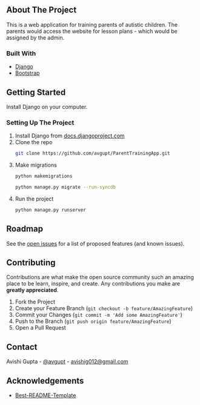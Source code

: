 
## About The Project

This is a web application for training parents of autistic children. The parents would access the website for lesson plans - which would be assigned by the admin.


### Built With

* [Django](https://www.djangoproject.com/)
* [Bootstrap](https://getbootstrap.com)


## Getting Started

Install Django on your computer.


### Setting Up The Project

1. Install Django from [docs.djangoproject.com](https://docs.djangoproject.com/en/3.2/intro/install/)
2. Clone the repo
   ```sh
   git clone https://github.com/avgupt/ParentTrainingApp.git
   ```
3. Make migrations
   ```sh
   python makemigrations
   ```
   ```sh
   python manage.py migrate --run-syncdb
   ```
4. Run the project
   ```sh
   python manage.py runserver
   ```


## Roadmap

See the [open issues](https://github.com/avgupt/ParentTrainingApp/issues) for a list of proposed features (and known issues).


## Contributing

Contributions are what make the open source community such an amazing place to be learn, inspire, and create. Any contributions you make are **greatly appreciated**.

1. Fork the Project
2. Create your Feature Branch (`git checkout -b feature/AmazingFeature`)
3. Commit your Changes (`git commit -m 'Add some AmazingFeature'`)
4. Push to the Branch (`git push origin feature/AmazingFeature`)
5. Open a Pull Request


## Contact

Avishi Gupta - [@avgupt](https://linkedin.com/in/avgupt/) - avishig012@gmail.com


## Acknowledgements
* [Best-README-Template](https://github.com/othneildrew/Best-README-Template)
